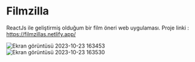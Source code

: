 # Filmzilla
ReactJs ile geliştirmiş olduğum bir film öneri web uygulaması.
Proje linki : https://filmzillas.netlify.app/

![Ekran görüntüsü 2023-10-23 163453](https://github.com/berkayuzm/Filmzilla/assets/48481741/c5a837c2-71e1-41a4-bbf2-45ee72a9ffb9)
![Ekran görüntüsü 2023-10-23 163530](https://github.com/berkayuzm/Filmzilla/assets/48481741/1d23f93c-08ee-436e-b583-f919f3503a29)
